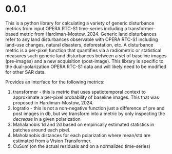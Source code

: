 # 0.0.1
This is a python library for calculating a variety of generic disturbance metrics from input OPERA RTC-S1 time-series including a transformer-based metric from Hardiman-Mostow, 2024.
Generic land disturbances refer to any land disturbances observable with OPERA RTC-S1 including land-use changes, natural disasters, deforestation, etc.
A disturbance metric is a per-pixel function that quantifies via a radiometric or statistical measures such generic land disturbances between a set of baseline images (pre-images) and a new acquisition (post-image).
This library is specific to the dual-polarization OPERA RTC-S1 data and will likely need to be modified for other SAR data.

Provides an interface for the following metrics:

1. transformer - this is metric that uses spatiotemporal context to approximate a per-pixel probability of baseline images. This that was proposed in Hardiman-Mostow, 2024.
2. logratio - this is not a non-negative function just a difference of pre and post images in db, but we transform into a metric by only inspecting the *decrease* in a given polarization
3. Mahalanobis 1d and 2d based on empirically estimated statistics in patches around each pixel.
4. Maholanobis distances for each polarization where mean/std are estimated from a Vision Transformer.
5. CuSum (on the actual residuals and on a normalized time-series)